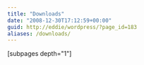 ```yaml
---
title: "Downloads"
date: "2008-12-30T17:12:59+00:00"
guid: http://eddie/wordpress/?page_id=183
aliases: /downloads/
---
```


\[subpages depth="1"\]
